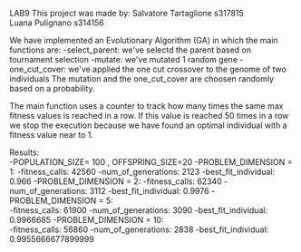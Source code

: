 LAB9
This project was made by:
    Salvatore Tartaglione s317815   
    Luana Pulignano s314156

We have implemented an Evolutionary Algorithm (GA) in which the main functions are:
-select_parent: we've selectd the parent based on tournament selection
-mutate: we've mutated 1 random gene 
-one_cut_cover: we've applied the one cut crossover to the genome of two individuals
The mutation and the one_cut_cover are choosen randomly based on a probability.

The main function uses a counter to track how many times the same max fitness values is reached in a row. If this value is reached 50 times in a row we stop the execution because we have found an optimal individual with a fitness value near to 1.

Results:    
    -POPULATION_SIZE= 100 , OFFSPRING_SIZE=20
        -PROBLEM_DIMENSION = 1:
            -fitness_calls: 42560
            -num_of_generations: 2123
            -best_fit_individual: 0.966
        -PROBLEM_DIMENSION = 2:
            -fitness_calls: 62340
            -num_of_generations: 3112
            -best_fit_individual: 0.9976
        -PROBLEM_DIMENSION = 5:           
            -fitness_calls: 61900
            -num_of_generations: 3090
            -best_fit_individual: 0.9966685
        -PROBLEM_DIMENSION = 10:           
            -fitness_calls: 56860
            -num_of_generations: 2838
            -best_fit_individual: 0.9955666677899999